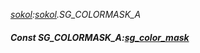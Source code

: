 _[sokol](../../modules/sokol/sokol-module.md):[sokol](../../modules/sokol/sokol-module.md).SG\_COLORMASK\_A_
##### Const SG\_COLORMASK\_A:[sg_color_mask](../../modules/sokol/sokol-sg_color_mask.md)
